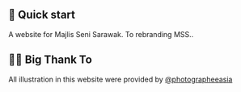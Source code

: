 ## 🚀 Quick start

A website for Majlis Seni Sarawak. To rebranding MSS..

## 🙌🏻 Big Thank To

All illustration in this website were provided by
<a href="https://www.freepik.com/search?author=11194199&authorSlug=photographeeasia&dates=any&format=author&page=1&query=cloud&sort=popular">@photographeeasia</a>
